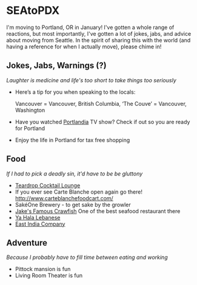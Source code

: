 # SEAtoPDX
I'm moving to Portland, OR in January! 
I've gotten a whole range of reactions, but most importantly, I've gotten a lot of jokes, jabs, and advice about moving from Seattle. In the spirit of sharing this with the world (and having a reference for when I actually move), please chime in!

## Jokes, Jabs, Warnings (?)
_Laughter is medicine and life's too short to take things too seriously_
* Here’s a tip for you when speaking to the locals:

  Vancouver = Vancouver, British Columbia, ‘The Couve’ = Vancouver, Washington
  
* Have you watched [Portlandia](http://www.imdb.com/title/tt1780441/) TV show? Check if out so you are ready for Portland
* Enjoy the life in Portland for tax free shopping 

## Food 
_If I had to pick a deadly sin, it'd have to be be gluttony_
* [Teardrop Cocktail Lounge](https://www.yelp.com/biz/teardrop-cocktail-lounge-portland?adjust_creative=bing&utm_campaign=yelp_feed&utm_medium=feed_v2&utm_source=bing)
* If you ever see Carte Blanche open again go there!  http://www.carteblanchefoodcart.com/
* SakéOne Brewery - to get sake by the growler
* [Jake's Famous Crawfish](http://www.mccormickandschmicks.com/locations/portland-oregon/portland-oregon/sw12thave.aspx) One of the best seafood restaurant there
* [Ya Hala Lebanese](http://yahalarestaurant.com/) 
* [East India Company](http://eicpdx.com/)

## Adventure 
_Because I probably have to fill time between eating and working_
* Pittock mansion is fun
* Living Room Theater is fun
